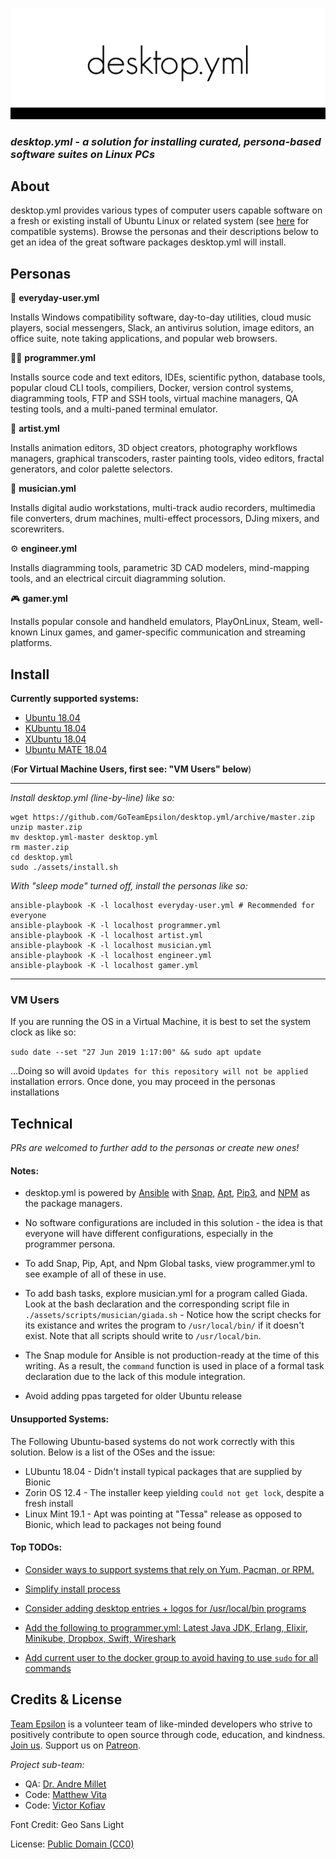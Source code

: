 ![IMG](./assets/images/banner.png)

### *desktop.yml - a solution for installing curated, persona-based software suites on Linux PCs*

## About

desktop.yml provides various types of computer users capable software on a fresh or existing install of Ubuntu Linux or related system (see [here](#install) for compatible systems). Browse the personas and their descriptions below to get an idea of the great software packages desktop.yml will install.

## Personas

🧑 **everyday-user.yml**

Installs Windows compatibility software, day-to-day utilities, cloud music players, social messengers, Slack, an antivirus solution, image editors, an office suite, note taking applications, and popular web browsers.

👩‍💻 **programmer.yml**

Installs source code and text editors, IDEs, scientific python, database tools, popular cloud CLI tools, compiliers, Docker, version control systems, diagramming tools, FTP and SSH tools, virtual machine managers, QA testing tools, and a multi-paned terminal emulator.
 
🎨 **artist.yml**

Installs animation editors, 3D object creators, photography workflows managers, graphical transcoders, raster painting tools, video editors, fractal generators, and color palette selectors.

🎼 **musician.yml**

Installs digital audio workstations, multi-track audio recorders, multimedia file converters, drum machines, multi-effect processors, DJing mixers, and scorewriters.

⚙️ **engineer.yml**

Installs diagramming tools, parametric 3D CAD modelers, mind-mapping tools, and an electrical 
circuit diagramming solution.

🎮 **gamer.yml**

Installs popular console and handheld emulators, PlayOnLinux, Steam, well-known Linux games, and gamer-specific communication and streaming platforms.

## Install

**Currently supported systems:**
- [Ubuntu 18.04](https://www.ubuntu.com/)
- [KUbuntu 18.04](https://kubuntu.org/)
- [XUbuntu 18.04](https://xubuntu.org/)
- [Ubuntu MATE 18.04](https://ubuntu-mate.org/)

(**For Virtual Machine Users, first see: "VM Users" below**)

___________

*Install desktop.yml (line-by-line) like so:*

```
wget https://github.com/GoTeamEpsilon/desktop.yml/archive/master.zip
unzip master.zip
mv desktop.yml-master desktop.yml
rm master.zip
cd desktop.yml
sudo ./assets/install.sh
```

*With "sleep mode" turned off, install the personas like so:*

```
ansible-playbook -K -l localhost everyday-user.yml # Recommended for everyone
ansible-playbook -K -l localhost programmer.yml
ansible-playbook -K -l localhost artist.yml
ansible-playbook -K -l localhost musician.yml
ansible-playbook -K -l localhost engineer.yml
ansible-playbook -K -l localhost gamer.yml
```
___________

### VM Users

If you are running the OS in a Virtual Machine, it is best to set the system clock as like so:

`sudo date --set "27 Jun 2019 1:17:00" && sudo apt update`

...Doing so will avoid `Updates for this repository will not be applied` installation errors. Once done, you may proceed in the personas installations

## Technical

_PRs are welcomed to further add to the personas or create new ones!_

#### Notes:

  - desktop.yml is powered by [Ansible](https://www.ansible.com/) with [Snap](https://snapcraft.io/), [Apt](https://wiki.debian.org/Apt), [Pip3](https://pip.pypa.io/en/stable/), and [NPM](https://www.npmjs.com/) as the package managers.

  - No software configurations are included in this solution - the idea is that everyone will have different configurations, especially in the programmer persona.

  - To add Snap, Pip, Apt, and Npm Global tasks, view programmer.yml to see example of all of these in use.

  - To add bash tasks, explore musician.yml for a program called Giada. Look at the bash declaration and the corresponding script file in `./assets/scripts/musician/giada.sh` - Notice how the script checks for its existance and writes the program to `/usr/local/bin/` if it doesn't exist. Note that all scripts should write to `/usr/local/bin`.

  - The Snap module for Ansible is not production-ready at the time of this writing. As a result, the `command` function is used in place of a formal task declaration due to the lack of this module integration.

  - Avoid adding ppas targeted for older Ubuntu release

#### Unsupported Systems:

The Following Ubuntu-based systems do not work correctly with this solution. Below is a list of the OSes and the issue:

- LUbuntu 18.04 - Didn't install typical packages that are supplied by Bionic
- Zorin OS 12.4 - The installer keep yielding `could not get lock`, despite a fresh install
- Linux Mint 19.1 - Apt was pointing at "Tessa" release as opposed to Bionic, which lead to packages not being found

#### Top TODOs:

- [Consider ways to support systems that rely on Yum, Pacman, or RPM.](https://github.com/GoTeamEpsilon/desktop.yml/issues/53)

- [Simplify install process](https://github.com/GoTeamEpsilon/desktop.yml/issues/54)

- [Consider adding desktop entries + logos for /usr/local/bin programs](https://github.com/GoTeamEpsilon/desktop.yml/issues/55)

- [Add the following to programmer.yml: Latest Java JDK, Erlang, Elixir, Minikube, Dropbox, Swift, Wireshark](https://github.com/GoTeamEpsilon/desktop.yml/issues/57)

- [Add current user to the docker group to avoid having to use `sudo` for all commands](https://github.com/GoTeamEpsilon/desktop.yml/issues/60)

## Credits & License

[Team Epsilon](https://github.com/GoTeamEpsilon/purpose) is a volunteer team of like-minded developers who strive to positively contribute to open source through code, education, and kindness. [Join us](https://github.com/GoTeamEpsilon/purpose/issues/new). Support us on [Patreon](https://www.patreon.com/matthewvita).

_Project sub-team:_
- QA: [Dr. Andre Millet](https://github.com/andremillet)
- Code: [Matthew Vita](https://github.com/matthewvita)
- Code: [Victor Kofiav](https://github.com/kofiav)

Font Credit: Geo Sans Light

License: [Public Domain (CC0)](./assets/legal/LICENSE)
